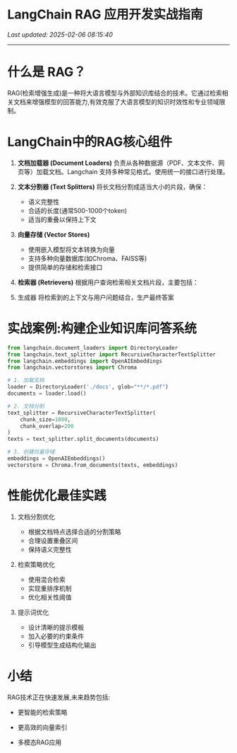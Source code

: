 # LangChain RAG 应用开发实战指南

_Last updated: 2025-02-06 08:15:40_

---

# 什么是 RAG？


RAG(检索增强生成)是一种将大语言模型与外部知识库结合的技术。它通过检索相关文档来增强模型的回答能力,有效克服了大语言模型的知识时效性和专业领域限制。


# LangChain中的RAG核心组件


1. **文档加载器 (Document Loaders)**
    负责从各种数据源（PDF、文本文件、网页等）加载文档。Langchain 支持多种常见格式。使用统一的接口进行处理。

2. **文本分割器 (Text Splitters)**
    将长文档分割成适当大小的片段，确保：
    - 语义完整性
    - 合适的长度(通常500-1000个token)
    - 适当的重叠以保持上下文

3. **向量存储 (Vector Stores)**
    - 使用嵌入模型将文本转换为向量
    - 支持多种向量数据库(如Chroma、FAISS等)
    - 提供简单的存储和检索接口

4. **检索器 (Retrievers)**
    根据用户查询检索相关文档片段，主要包括：

5. 生成器
    将检索到的上下文与用户问题结合，生产最终答案

# 实战案例:构建企业知识库问答系统


```python
from langchain.document_loaders import DirectoryLoader
from langchain.text_splitter import RecursiveCharacterTextSplitter
from langchain.embeddings import OpenAIEmbeddings
from langchain.vectorstores import Chroma

# 1. 加载文档
loader = DirectoryLoader('./docs', glob="**/*.pdf")
documents = loader.load()

# 2. 文档分割
text_splitter = RecursiveCharacterTextSplitter(
    chunk_size=1000,
    chunk_overlap=200
)
texts = text_splitter.split_documents(documents)

# 3. 创建向量存储
embeddings = OpenAIEmbeddings()
vectorstore = Chroma.from_documents(texts, embeddings)
```


# 性能优化最佳实践


1. 文档分割优化
    - 根据文档特点选择合适的分割策略
    - 合理设置重叠区间
    - 保持语义完整性

2. 检索策略优化
    - 使用混合检索
    - 实现重排序机制
    - 优化相关性阈值

3. 提示词优化
    - 设计清晰的提示模板
    - 加入必要的约束条件
    - 引导模型生成结构化输出

# 小结


RAG技术正在快速发展,未来趋势包括:


- 更智能的检索策略

- 更高效的向量索引

- 多模态RAG应用
